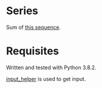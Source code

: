 # Series
Sum of [this sequence](https://github.com/XPhyro/py-sequences/blob/master/sequence7/sequence).

# Requisites
Written and tested with Python 3.8.2.

[input_helper](https://github.com/XPhyro/input_helper) is used to get input.
